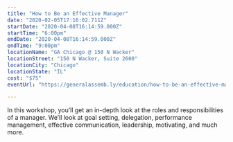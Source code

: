 ```yaml
---
title: "How to Be an Effective Manager"
date: "2020-02-05T17:16:02.711Z"
startDate: "2020-04-08T16:14:59.000Z"
startTime: "6:00pm"
endDate: "2020-04-08T16:14:59.000Z"
endTime: "9:00pm"
locationName: "GA Chicago @ 150 N Wacker"
locationStreet: "150 N Wacker, Suite 2600"
locationCity: "Chicago"
locationState: "IL"
cost: "$75"
eventUrl: "https://generalassemb.ly/education/how-to-be-an-effective-manager/chicago/102745"

---
```


In this workshop, you’ll get an in-depth look at the roles and responsibilities of a manager. We’ll look at goal setting, delegation, performance management, effective communication, leadership, motivating, and much more. 

